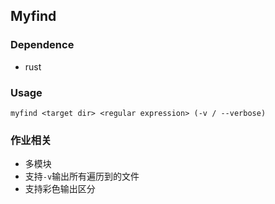 ## Myfind

### Dependence

- rust

### Usage

```
myfind <target dir> <regular expression> (-v / --verbose)
```

### 作业相关

- 多模块
- 支持`-v`输出所有遍历到的文件
- 支持彩色输出区分